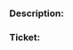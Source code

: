### Description:
[//]: # (Insert brief description of changes)


### Ticket:
[//]: # (Insert link to the ticket)

